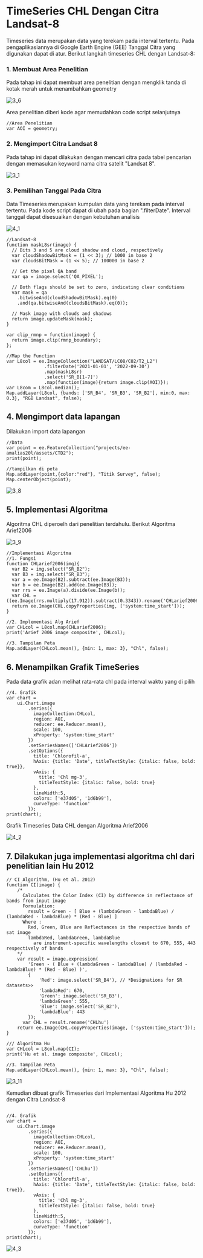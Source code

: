 # TimeSeries CHL Dengan Citra Landsat-8
Timeseries data merupakan data yang terekam pada interval tertentu. Pada pengaplikasiannya di Google Earth Engine (GEE) Tanggal Citra yang digunakan dapat di atur. Berikut langkah timeseries CHL dengan Landsat-8:

### 1. Membuat Area Penelitian
Pada tahap ini dapat membuat area penelitian dengan mengklik tanda di kotak merah untuk menambahkan geometry

![3_6](https://github.com/manessa-md/BUDEE/assets/108891611/d5a72016-90a1-4b55-a187-b3fcf34355d2)

Area penelitian diberi kode agar memudahkan code script selanjutnya 
```
//Area Penelitian
var AOI = geometry;
```

### 2. Mengimport Citra Landsat 8
Pada tahap ini dapat dilakukan dengan mencari citra pada tabel pencarian dengan memasukan keyword nama citra satelit "Landsat 8".

![3_1](https://github.com/manessa-md/BUDEE/assets/108891611/50b8ea11-a0e4-42b5-a933-8024b87e765b)


### 3. Pemilihan Tanggal Pada Citra
Data Timeseries merupakan kumpulan data yang terekam pada interval tertentu. Pada kode script dapat di ubah pada bagian ".filterDate".
Interval tanggal dapat disesuaikan dengan kebutuhan analisis

![4_1](https://github.com/manessa-md/BUDEE/assets/108891611/c65b681d-0ae3-49de-b481-a8f9b23c95f8)

```
//Landsat-8
function maskL8sr(image) {
  // Bits 3 and 5 are cloud shadow and cloud, respectively
  var cloudShadowBitMask = (1 << 3); // 1000 in base 2
  var cloudsBitMask = (1 << 5); // 100000 in base 2

  // Get the pixel QA band
  var qa = image.select('QA_PIXEL');

  // Both flags should be set to zero, indicating clear conditions
  var mask = qa
    .bitwiseAnd(cloudShadowBitMask).eq(0)
    .and(qa.bitwiseAnd(cloudsBitMask).eq(0));

  // Mask image with clouds and shadows
  return image.updateMask(mask);
}

var clip_rmnp = function(image) {
  return image.clip(rmnp_boundary);
};

//Map the Function
var L8col = ee.ImageCollection("LANDSAT/LC08/C02/T2_L2")
              .filterDate('2021-01-01', '2022-09-30')
              .map(maskL8sr)
              .select('SR_B[1-7]')
              .map(function(image){return image.clip(AOI)});
var L8com = L8col.median();
Map.addLayer(L8col, {bands: ['SR_B4', 'SR_B3', 'SR_B2'], min:0, max: 0.3}, "RGB Landsat", false);
```
## 4. Mengimport data lapangan
Dilakukan import data lapangan 
```
//Data
var point = ee.FeatureCollection("projects/ee-amalias20l/assets/CTD2");
print(point);

//tampilkan di peta
Map.addLayer(point,{color:"red"}, "Titik Survey", false);
Map.centerObject(point);
```

![3_8](https://github.com/manessa-md/BUDEE/assets/108891611/24a7d901-b981-458e-87ef-80484f8bb553)

## 5. Implementasi Algoritma
Algoritma CHL diperoelh dari penelitian terdahulu. Berikut Algoritma Arief2006

![3_9](https://github.com/manessa-md/BUDEE/assets/108891611/ee940a85-1b04-4f70-a5e2-0539e10f57f5)


```
//Implementasi Algoritma
//1. Fungsi
function CHLarief2006(img){
  var B2 = img.select("SR_B2");
  var B3 = img.select("SR_B3");
  var a = ee.Image(B2).subtract(ee.Image(B3));
  var b = ee.Image(B2).add(ee.Image(B3));
  var rrs = ee.Image(a).divide(ee.Image(b));
  var CHL = ((ee.Image(rrs.multiply(17.912)).subtract(0.3343)).rename('CHLarief2006'));
  return ee.Image(CHL.copyProperties(img, ['system:time_start']));
}

//2. Implementasi Alg Arief
var CHLcol = L8col.map(CHLarief2006);
print('Arief 2006 image composite', CHLcol);

//3. Tampilan Peta
Map.addLayer(CHLcol.mean(), {min: 1, max: 3}, "Chl", false);

```
## 6. Menampilkan Grafik TimeSeries
Pada data grafik adan melihat rata-rata chl pada interval waktu yang di pilih 

```
//4. Grafik 
var chart = 
    ui.Chart.image
        .series({
          imageCollection:CHLcol,
          region: AOI,
          reducer: ee.Reducer.mean(),
          scale: 100,
          xProperty: 'system:time_start'
        })
        .setSeriesNames(['CHLArief2006'])
        .setOptions({
          title: 'Chlorofil-a',
          hAxis: {title: 'Date', titleTextStyle: {italic: false, bold: true}},
          vAxis: {
            title: 'Chl mg-3',
            titleTextStyle: {italic: false, bold: true}
          },
          lineWidth:5,
          colors: ['e37d05', '1d6b99'],
          curveType: 'function'
        });
print(chart);
```

Grafik Timeseries Data CHL dengan Algoritma Arief2006

![4_2](https://github.com/manessa-md/BUDEE/assets/108891611/1144d8a0-7dc0-4aae-9086-aa81303326bc)


## 7. Dilakukan juga implementasi algoritma chl dari penelitian lain Hu 2012

```
// CI Algorithm, (Hu et al. 2012)
function CI(image) {
    /*
      Calculates the Color Index (CI) by difference in reflectance of bands from input image
      Formulation:
        result = Green - [ Blue + (lambdaGreen - lambdaBlue) / (lambdaRed - lambdaBlue) * (Red - Blue) ]
      Where :
        Red, Green, Blue are Reflectances in the respective bands of sat image
        lambdaRed, lambdaGreen, lambdaBlue
          are instrument-specific wavelengths closest to 670, 555, 443 respectively of bands
    */
    var result = image.expression(
        'Green - ( Blue + (lambdaGreen - lambdaBlue) / (lambdaRed - lambdaBlue) * (Red - Blue) )',
        {
            'Red': image.select('SR_B4'), // *Designations for SR datasets>>
            'lambdaRed': 670,
            'Green': image.select('SR_B3'),
            'lambdaGreen': 555,
            'Blue': image.select('SR_B2'),
            'lambdaBlue': 443
        });
      var CHL = result.rename('CHLhu')  
    return ee.Image(CHL.copyProperties(image, ['system:time_start']));
}

/// Algoritma Hu
var CHLcol = L8col.map(CI);
print('Hu et al. image composite', CHLcol);

//3. Tampilan Peta
Map.addLayer(CHLcol.mean(), {min: 1, max: 3}, "Chl", false);
```
![3_11](https://github.com/manessa-md/BUDEE/assets/108891611/199a131e-5ce9-45cd-8ce2-65a07bff4af0)


Kemudian dibuat grafik Timeseries dari Implementasi Algoritma Hu 2012 dengan Citra Landsat-8


```

//4. Grafik 
var chart = 
    ui.Chart.image
        .series({
          imageCollection:CHLcol,
          region: AOI,
          reducer: ee.Reducer.mean(),
          scale: 100,
          xProperty: 'system:time_start'
        })
        .setSeriesNames(['CHLhu'])
        .setOptions({
          title: 'Chlorofil-a',
          hAxis: {title: 'Date', titleTextStyle: {italic: false, bold: true}},
          vAxis: {
            title: 'Chl mg-3',
            titleTextStyle: {italic: false, bold: true}
          },
          lineWidth:5,
          colors: ['e37d05', '1d6b99'],
          curveType: 'function'
        });
print(chart);
```


![4_3](https://github.com/manessa-md/BUDEE/assets/108891611/7fbe2279-97c7-4780-bbaa-882710f2d5a3)





